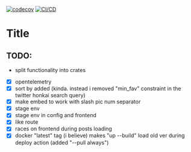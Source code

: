 [![codecov](https://codecov.io/gh/MorganTwoZero/pic-scraper-backend/branch/main/graph/badge.svg?token=IBZQNF8M5Z)](https://codecov.io/gh/MorganTwoZero/pic-scraper-backend)
[![CI/CD](https://github.com/MorganTwoZero/pic-scraper-backend/actions/workflows/general.yml/badge.svg)](https://github.com/MorganTwoZero/pic-scraper-backend/actions/workflows/general.yml)
# Title

## TODO:
 - split functionality into crates
 - [x] opentelemetry
 - [x] sort by added (kinda. instead i removed "min_fav" constraint in the twitter honkai search query)
 - [x] make embed to work with slash pic num separator
 - [x] stage env
 - [x] stage env in config and frontend
 - [x] like route
 - [x] races on frontend during posts loading
 - [x] docker "latest" tag (i believe) makes "up --build" load old ver during deploy action (added "--pull always")